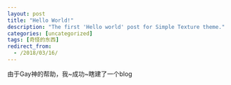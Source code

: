 ```yaml
---
layout: post
title: "Hello World!"
description: "The first 'Hello world' post for Simple Texture theme."
categories: [uncategorized]
tags: [奇怪的东西]
redirect_from:
  - /2018/03/16/
---
```

由于Gay神的帮助，我~成功~瞎建了一个blog
